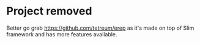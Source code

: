 # Project removed

Better go grab https://github.com/tetreum/erep as it's made on top of Slim framework and has more features available.